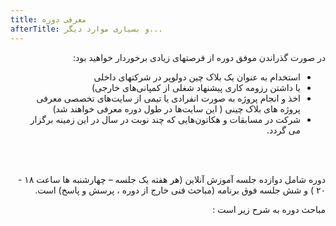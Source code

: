 ```yaml
---
title: معرفی دوره
afterTitle: و بسیاری موارد دیگر...
---
```


<div dir="rtl" >        

در صورت گذراندن موفق دوره از فرصتهای زیادی برخوردار خواهید بود:

* استخدام به عنوان یک بلاک چین دولوپر در شرکتهای داخلی
* یا داشتن رزومه کاری پیشنهاد شغلی از کمپانی‌های خارجی)
* اخذ و انجام  پروژه به صورت انفرادی یا تیمی از سایت‌های تخصصی معرفی پروژه های بلاک چینی ( این سایت‌ها در طول دوره معرفی خواهند شد)
* شرکت در مسابقات و هکاتون‌هایی که چند نوبت در سال در این زمینه برگزار می گردد.
        
</div>

<br> <br>

<div dir="rtl" >        

دوره  شامل  دوازده  جلسه آموزش آنلاین (هر هفته یک جلسه – چهارشنبه ها  ساعت ۱۸ - ۲۰  ) و شش جلسه فوق برنامه (مباحث فنی خارج از دوره ،  پرسش و پاسخ) است.

مباحث دوره به شرح زیر است :

</div>